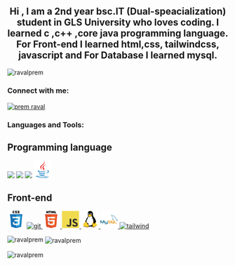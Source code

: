 <h2 align="center">Hi , I am a 2nd year bsc.IT (Dual-speacialization) student in GLS University who loves coding. I learned  c ,c++ ,core java programming language. For Front-end I learned html,css, tailwindcss, javascript and For Database I learned mysql.</h2>

<p align="left"> <img src="https://komarev.com/ghpvc/?username=ravalprem&label=Profile%20views&color=0e75b6&style=flat" alt="ravalprem" /> </p>

<!--<p align="left"> <a href="https://github.com/ryo-ma/github-profile-trophy"><img src="https://github-profile-trophy.vercel.app/?username=ravalprem" alt="ravalprem" /></a> </p> -->

<h3 align="left">Connect with me:</h3>
<p align="left">
<a href="https://linkedin.com/in/prem raval" target="blank"><img align="center" src="https://raw.githubusercontent.com/rahuldkjain/github-profile-readme-generator/master/src/images/icons/Social/linked-in-alt.svg" alt="prem raval" height="30" width="40" /></a>
</p>

<h3 align="left">Languages and Tools:</h3>
<h2>Programming language</h2>

<p align="left"> 
    <img src="https://img.shields.io/badge/C-00599C?logo=c&logoColor=white" />
  <img src="https://img.shields.io/badge/C++-00599C?logo=c%2B%2B&logoColor=white" />
  <img src="https://img.shields.io/badge/Java-007396?logo=java&logoColor=white" />
    <img src="https://raw.githubusercontent.com/devicons/devicon/master/icons/java/java-original.svg" alt="java" width="40" height="40"/> </a>
<h2>Front-end </h2>
    <img src="https://raw.githubusercontent.com/devicons/devicon/master/icons/css3/css3-original-wordmark.svg" alt="css3" width="40" height="40"/> </a> <a href="https://git-scm.com/" target="_blank" rel="noreferrer"> <img src="https://www.vectorlogo.zone/logos/git-scm/git-scm-icon.svg" alt="git" width="40" height="40"/> </a> <a href="https://www.w3.org/html/" target="_blank" rel="noreferrer"> <img src="https://raw.githubusercontent.com/devicons/devicon/master/icons/html5/html5-original-wordmark.svg" alt="html5" width="40" height="40"/> </a> <a href="https://www.java.com" target="_blank" rel="noreferrer">  <a href="https://developer.mozilla.org/en-US/docs/Web/JavaScript" target="_blank" rel="noreferrer"> <img src="https://raw.githubusercontent.com/devicons/devicon/master/icons/javascript/javascript-original.svg" alt="javascript" width="40" height="40"/> </a> <a href="https://www.linux.org/" target="_blank" rel="noreferrer"> <img src="https://raw.githubusercontent.com/devicons/devicon/master/icons/linux/linux-original.svg" alt="linux" width="40" height="40"/> </a> <a href="https://www.mysql.com/" target="_blank" rel="noreferrer"> <img src="https://raw.githubusercontent.com/devicons/devicon/master/icons/mysql/mysql-original-wordmark.svg" alt="mysql" width="40" height="40"/> </a> <a href="https://tailwindcss.com/" target="_blank" rel="noreferrer"> <img src="https://www.vectorlogo.zone/logos/tailwindcss/tailwindcss-icon.svg" alt="tailwind" width="40" height="40"/> </a> </p>

<p><img align="left" src="https://github-readme-stats.vercel.app/api/top-langs?username=ravalprem&show_icons=true&locale=en&layout=compact" alt="ravalprem" /></p>

<p>&nbsp;<img align="center" src="https://github-readme-stats.vercel.app/api?username=ravalprem&show_icons=true&locale=en" alt="ravalprem" /></p>

<p><img align="center" src="https://github-readme-streak-stats.herokuapp.com/?user=ravalprem&" alt="ravalprem" /></p>
